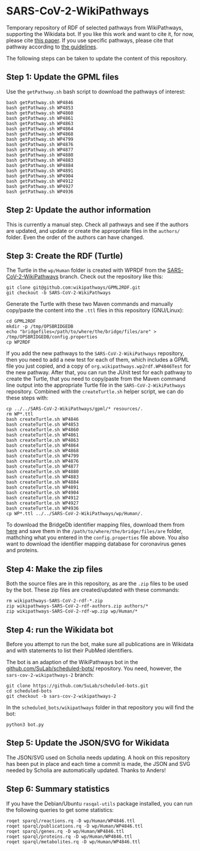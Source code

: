 # SARS-CoV-2-WikiPathways

Temporary repository of RDF of selected pathways from WikiPathways, supporting the Wikidata bot.
If you like this work and want to cite it, for now, please cite
[this paper](https://www.nature.com/articles/s41597-020-0477-8). If you use specific pathways,
please cite that pathway according to
[the guidelines](https://www.wikipathways.org/index.php/How_to_cite_WikiPathways).

The following steps can be taken to update the content of this repository.

## Step 1: Update the GPML files

Use the `getPathway.sh` bash script to download the pathways of interest:

```shell
bash getPathway.sh WP4846
bash getPathway.sh WP4853
bash getPathway.sh WP4860
bash getPathway.sh WP4861
bash getPathway.sh WP4863
bash getPathway.sh WP4864
bash getPathway.sh WP4868
bash getPathway.sh WP4799
bash getPathway.sh WP4876
bash getPathway.sh WP4877
bash getPathway.sh WP4880
bash getPathway.sh WP4883
bash getPathway.sh WP4884
bash getPathway.sh WP4891
bash getPathway.sh WP4904
bash getPathway.sh WP4912
bash getPathway.sh WP4927
bash getPathway.sh WP4936
```

## Step 2: Update the author information

This is currently a manual step. Check all pathways and see if the authors are updated,
and update or create the appropriate files in the `authors/` folder. Even the order of
the authors can have changed.

## Step 3: Create the RDF (Turtle)

The Turtle in the `wp/Human` folder is created with WPRDF from the
[SARS-CoV-2-WikiPathways](https://github.com/wikipathways/GPML2RDF/tree/SARS-CoV-2-WikiPathways)
branch. Check out the repository like this:

```shell
git clone git@github.com:wikipathways/GPML2RDF.git
git checkout -b SARS-CoV-2-WikiPathways
```

Generate the Turtle with these two Maven commands and manually copy/paste the content
into the `.ttl` files in this repository (GNU/Linux):

```shell
cd GPML2RDF
mkdir -p /tmp/OPSBRIDGEDB
echo "bridgefiles=/path/to/where/the/bridge/files/are" > /tmp/OPSBRIDGEDB/config.properties
cp WP2RDF
```

If you add the new pathways to the `SARS-CoV-2-WikiPathways` repository, then you need to
add a new test for each of them, which includes a GPML file you just copied, and a
copy of `org.wikipathways.wp2rdf.WP4846Test` for the new pathway.
After that, you can run the JUnit test for each pathway to create the Turtle, that
you need to copy/paste from the Maven command line output into the appropriate
Turtle file in the `SARS-CoV-2-WikiPathways` repository. Combined with the `createTurtle.sh`
helper script, we can do these steps with:

```shell
cp ../../SARS-CoV-2-WikiPathways/gpml/* resources/.
rm WP*.ttl
bash createTurtle.sh WP4846
bash createTurtle.sh WP4853
bash createTurtle.sh WP4860
bash createTurtle.sh WP4861
bash createTurtle.sh WP4863
bash createTurtle.sh WP4864
bash createTurtle.sh WP4868
bash createTurtle.sh WP4799
bash createTurtle.sh WP4876
bash createTurtle.sh WP4877
bash createTurtle.sh WP4880
bash createTurtle.sh WP4883
bash createTurtle.sh WP4884
bash createTurtle.sh WP4891
bash createTurtle.sh WP4904
bash createTurtle.sh WP4912
bash createTurtle.sh WP4927
bash createTurtle.sh WP4936
cp WP*.ttl ../../SARS-CoV-2-WikiPathways/wp/Human/.
```

To download the BridgeDb identifier mapping files, download them from
[here](https://bridgedb.github.io/data/gene_database/)
and save them in the `/path/to/where/the/bridge/files/are` folder, mathching what
you entered in the `config.properties` file above. You also want
to download the identifier mapping database for coronavirus
genes and proteins.

## Step 4: Make the zip files

Both the source files are in this repository, as are the `.zip` files to be used by the bot.
These zip files are created/updated with these commands:

```shell
rm wikipathways-SARS-CoV-2-rdf-*.zip
zip wikipathways-SARS-CoV-2-rdf-authors.zip authors/*
zip wikipathways-SARS-CoV-2-rdf-wp.zip wp/Human/*
```

## Step 4: run the Wikidata bot

Before you attempt to run the bot, make sure all publications are in Wikidata
and with statements to list their PubMed identifiers.

The bot is an adaption of the WikiPathways bot in the
[github.com/SuLab/scheduled-bots/](https://github.com/SuLab/scheduled-bots.git)
repository. You need, however, the `sars-cov-2-wikipathways-2`
branch:

```shell
git clone https://github.com/SuLab/scheduled-bots.git
cd scheduled-bots
git checkout -b sars-cov-2-wikipathways-2
```

In the `scheduled_bots/wikipathways` folder in that repository you
will find the bot:

```shell
python3 bot.py
```

## Step 5: Update the JSON/SVG for Wikidata

The JSON/SVG used on Scholia needs updating. A hook on this
repository has been put in place and each time a commit is made,
the JSON and SVG needed by Scholia are automatically updated.
Thanks to Anders!

## Step 6: Summary statistics

If you have the Debian/Ubuntu `rasqal-utils` package installed, you can run
the following queries to get some statistics:

```shell
roqet sparql/reactions.rq -D wp/Human/WP4846.ttl
roqet sparql/publications.rq -D wp/Human/WP4846.ttl
roqet sparql/genes.rq -D wp/Human/WP4846.ttl
roqet sparql/proteins.rq -D wp/Human/WP4846.ttl
roqet sparql/metabolites.rq -D wp/Human/WP4846.ttl
```
